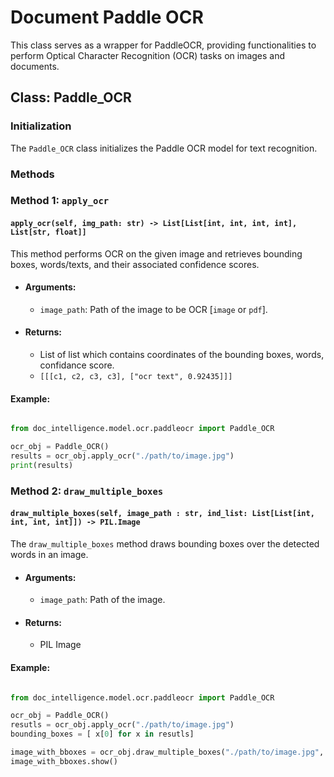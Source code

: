 # Document Paddle OCR

This class serves as a wrapper for PaddleOCR, providing functionalities to perform Optical Character Recognition (OCR) tasks on images and documents.

## Class: Paddle_OCR

### Initialization

The `Paddle_OCR` class initializes the Paddle OCR model for text recognition.

### Methods

### Method 1: `apply_ocr`
#### `apply_ocr(self, img_path: str) -> List[List[int, int, int, int], List[str, float]]`

This method performs OCR on the given image and retrieves bounding boxes, words/texts, and their associated confidence scores.

- #### Arguments:
    - `image_path`: Path of the image to be OCR [`image` or `pdf`].

- #### Returns:
    - List of list which contains coordinates of the bounding boxes, words, confidance score.
    - `[[[c1, c2, c3, c3], ["ocr text", 0.92435]]]`

#### Example:
```python

from doc_intelligence.model.ocr.paddleocr import Paddle_OCR 

ocr_obj = Paddle_OCR()
results = ocr_obj.apply_ocr("./path/to/image.jpg")
print(results)
```

### Method 2: `draw_multiple_boxes`
#### `draw_multiple_boxes(self, image_path : str, ind_list: List[List[int, int, int, int]]) -> PIL.Image`

The `draw_multiple_boxes` method draws bounding boxes over the detected words in an image.

- #### Arguments:
    - `image_path`: Path of the image.

- #### Returns:
    - PIL Image

#### Example:
```python

from doc_intelligence.model.ocr.paddleocr import Paddle_OCR 

ocr_obj = Paddle_OCR()
resutls = ocr_obj.apply_ocr("./path/to/image.jpg")
bounding_boxes = [ x[0] for x in resutls]

image_with_bboxes = ocr_obj.draw_multiple_boxes("./path/to/image.jpg", bounding_boxes)
image_with_bboxes.show()
```
